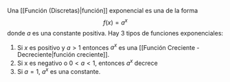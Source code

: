 Una [[Función (Discretas)|función]] exponencial es una de la forma $$f(x)=a^x$$ donde $a$ es una constante positiva.
Hay 3 tipos de funciones exponenciales:
1. Si $x$ es positivo y $a>1$ entonces $a^x$ es una [[Función Creciente - Decreciente|función creciente]].
2. Si x es negativo o $0<a<1$, entonces $a^x$ decrece
3. Si $a = 1$, $a^x$ es una constante.